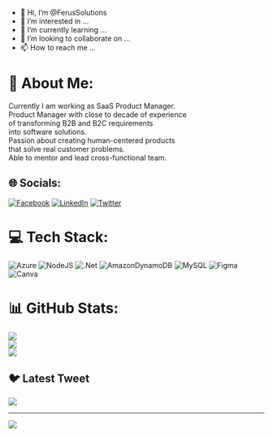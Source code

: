 - 👋 Hi, I’m @FerusSolutions
- 👀 I’m interested in ...
- 🌱 I’m currently learning ...
- 💞️ I’m looking to collaborate on ...
- 📫 How to reach me ...

<!---
FerusSolutions/FerusSolutions is a ✨ special ✨ repository because its `README.md` (this file) appears on your GitHub profile.
You can click the Preview link to take a look at your changes.
--->
# 💫 About Me:
Currently I am working as SaaS Product Manager. <br>Product Manager with close to decade of experience<br> of transforming B2B and B2C requirements<br> into software solutions.<br> Passion about creating human-centered products<br> that solve real customer problems. <br>Able to mentor and lead cross-functional team. <br>


## 🌐 Socials:
[![Facebook](https://img.shields.io/badge/Facebook-%231877F2.svg?logo=Facebook&logoColor=white)](https://facebook.com/andrew.dikiy.3) [![LinkedIn](https://img.shields.io/badge/LinkedIn-%230077B5.svg?logo=linkedin&logoColor=white)](https://linkedin.com/in/https://www.linkedin.com/in/andrii-dykyi-pm/) [![Twitter](https://img.shields.io/badge/Twitter-%231DA1F2.svg?logo=Twitter&logoColor=white)](https://twitter.com/@FerusBoy) 

# 💻 Tech Stack:
![Azure](https://img.shields.io/badge/azure-%230072C6.svg?style=plastic&logo=azure-devops&logoColor=white) ![NodeJS](https://img.shields.io/badge/node.js-6DA55F?style=plastic&logo=node.js&logoColor=white) ![.Net](https://img.shields.io/badge/.NET-5C2D91?style=plastic&logo=.net&logoColor=white) ![AmazonDynamoDB](https://img.shields.io/badge/Amazon%20DynamoDB-4053D6?style=plastic&logo=Amazon%20DynamoDB&logoColor=white) ![MySQL](https://img.shields.io/badge/mysql-%2300f.svg?style=plastic&logo=mysql&logoColor=white) 	![Figma](https://img.shields.io/badge/figma-%23F24E1E.svg?style=plastic&logo=figma&logoColor=white) ![Canva](https://img.shields.io/badge/Canva-%2300C4CC.svg?style=plastic&logo=Canva&logoColor=white)
# 📊 GitHub Stats:
![](https://github-readme-stats.vercel.app/api?username=FerusSolutions&theme=dark&hide_border=false&include_all_commits=false&count_private=false)<br/>
![](https://github-readme-streak-stats.herokuapp.com/?user=FerusSolutions&theme=dark&hide_border=false)<br/>
![](https://github-readme-stats.vercel.app/api/top-langs/?username=FerusSolutions&theme=dark&hide_border=false&include_all_commits=false&count_private=false&layout=compact)

## 🐦 Latest Tweet
[![](https://gtce.itsvg.in/api?username=@FerusBoy)](https://gtce.itsvg.in)

---
[![](https://visitcount.itsvg.in/api?id=FerusSolutions&icon=0&color=0)](https://visitcount.itsvg.in)

<!-- Proudly created with GPRM ( https://gprm.itsvg.in ) -->
